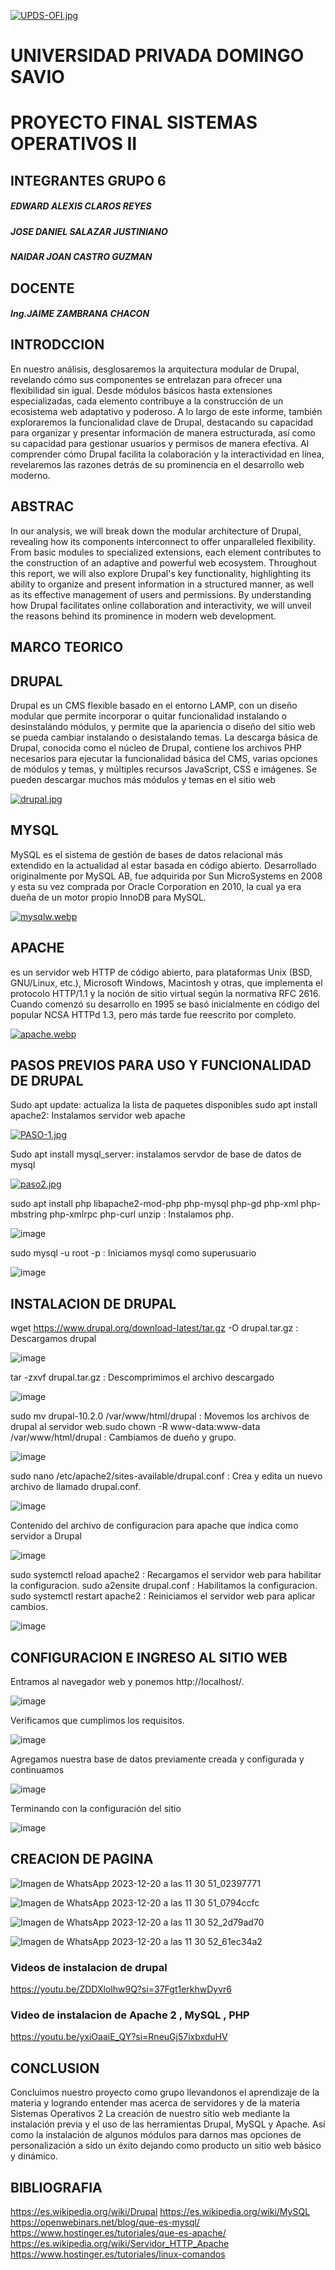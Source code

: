 [![UPDS-OFI.jpg](https://i.postimg.cc/bYx0cLy5/UPDS-OFI.jpg)](https://postimg.cc/YjSLQ6mN)

# UNIVERSIDAD PRIVADA DOMINGO SAVIO
# PROYECTO FINAL SISTEMAS OPERATIVOS II
## INTEGRANTES GRUPO 6 
##### EDWARD ALEXIS CLAROS REYES 
##### JOSE DANIEL SALAZAR JUSTINIANO
##### NAIDAR JOAN CASTRO GUZMAN
## DOCENTE
##### Ing.JAIME ZAMBRANA CHACON


## INTRODCCION
En nuestro análisis, desglosaremos la arquitectura modular de Drupal, revelando cómo sus componentes se entrelazan para ofrecer una flexibilidad sin igual. Desde módulos básicos hasta extensiones especializadas, cada elemento contribuye a la construcción de un ecosistema web adaptativo y poderoso.
A lo largo de este informe, también exploraremos la funcionalidad clave de Drupal, destacando su capacidad para organizar y presentar información de manera estructurada, así como su capacidad para gestionar usuarios y permisos de manera efectiva. Al comprender cómo Drupal facilita la colaboración y la interactividad en línea, revelaremos las razones detrás de su prominencia en el desarrollo web moderno.
## ABSTRAC
In our analysis, we will break down the modular architecture of Drupal, revealing how its components interconnect to offer unparalleled flexibility. From basic modules to specialized extensions, each element contributes to the construction of an adaptive and powerful web ecosystem.
Throughout this report, we will also explore Drupal's key functionality, highlighting its ability to organize and present information in a structured manner, as well as its effective management of users and permissions. By understanding how Drupal facilitates online collaboration and interactivity, we will unveil the reasons behind its prominence in modern web development.
## MARCO TEORICO
## DRUPAL
Drupal es un CMS flexible basado en el entorno LAMP, con un diseño modular que permite incorporar o quitar funcionalidad instalando o desinstalándo módulos, y permite que la apariencia o diseño del sitio web se pueda cambiar instalando o desistalando temas. La descarga básica de Drupal, conocida como el núcleo de Drupal, contiene los archivos PHP necesarios para ejecutar la funcionalidad básica del CMS, varias opciones de módulos y temas, y múltiples recursos JavaScript, CSS e imágenes. Se pueden descargar muchos más módulos y temas en el sitio web

[![drupal.jpg](https://i.postimg.cc/QCBvz73h/drupal.jpg)](https://postimg.cc/Wqv9FhzH)

## MYSQL
MySQL es el sistema de gestión de bases de datos relacional más extendido en la actualidad al estar basada en código abierto. Desarrollado originalmente por MySQL AB, fue adquirida por Sun MicroSystems en 2008 y esta su vez comprada por Oracle Corporation en 2010, la cual ya era dueña de un motor propio InnoDB para MySQL.

[![mysqlw.webp](https://i.postimg.cc/cLmX7tck/mysqlw.webp)](https://postimg.cc/0zzYPQF7)

## APACHE
es un servidor web HTTP de código abierto, para plataformas Unix (BSD, GNU/Linux, etc.), Microsoft Windows, Macintosh y otras, que implementa el protocolo HTTP/1.1 y la noción de sitio virtual según la normativa RFC 2616. Cuando comenzó su desarrollo en 1995 se basó inicialmente en código del popular NCSA HTTPd 1.3, pero más tarde fue reescrito por completo.

[![apache.webp](https://i.postimg.cc/7ZJDRD5k/apache.webp)](https://postimg.cc/sMztBkP6)
## PASOS PREVIOS PARA USO Y FUNCIONALIDAD DE DRUPAL
Sudo apt update: actualiza la lista de paquetes disponibles 
sudo apt install apache2: Instalamos servidor web apache

[![PASO-1.jpg](https://i.postimg.cc/jSK7h8gt/PASO-1.jpg)](https://postimg.cc/N5JFsxvz)

Sudo apt install mysql_server: instalamos servdor de base de datos de mysql

[![paso2.jpg](https://i.postimg.cc/1RB2Pz2Q/paso2.jpg)](https://postimg.cc/Yj4bzttn)

sudo apt install php libapache2-mod-php php-mysql php-gd php-xml php-mbstring php-xmlrpc php-curl unzip : Instalamos php.

![image](https://github.com/SalazarJDSJ/Proyecto-Final-SO2/assets/154374679/53d61388-ad70-49e4-9b98-69628377516e)

sudo mysql -u root -p : Iniciamos mysql como superusuario

![image](https://github.com/SalazarJDSJ/Proyecto-Final-SO2/assets/154374679/7ae6704f-6da5-4447-b715-c7090ab7dcce)


## INSTALACION DE DRUPAL

wget https://www.drupal.org/download-latest/tar.gz -O drupal.tar.gz : Descargamos drupal

![image](https://github.com/SalazarJDSJ/Proyecto-Final-SO2/assets/154374679/4e5fced0-b568-4a67-9ab6-cf3b7b471c19)

tar -zxvf drupal.tar.gz : Descomprimimos el archivo descargado

![image](https://github.com/SalazarJDSJ/Proyecto-Final-SO2/assets/154374679/4e1242d3-5bcc-4c50-90e8-3b27b1ce03bd)

sudo mv drupal-10.2.0 /var/www/html/drupal : Movemos los archivos de drupal al servidor web.sudo chown -R www-data:www-data /var/www/html/drupal : Cambiamos de dueño y grupo.

![image](https://github.com/SalazarJDSJ/Proyecto-Final-SO2/assets/154374679/1e2a95dd-39e0-45d0-a838-59989d638c02)

sudo nano /etc/apache2/sites-available/drupal.conf : Crea y edita un nuevo archivo de llamado drupal.conf.

![image](https://github.com/SalazarJDSJ/Proyecto-Final-SO2/assets/154374679/209b5f72-f36a-480b-83e1-e969a90993c0)

Contenido del archivo de configuracion para apache que indica como servidor a Drupal

![image](https://github.com/SalazarJDSJ/Proyecto-Final-SO2/assets/154374679/681f95a2-535a-4c3a-ae89-f217c7acf0af)

sudo systemctl reload apache2 : Recargamos el servidor web para habilitar la configuracion.
sudo a2ensite drupal.conf : Habilitamos la configuracion.
sudo systemctl restart apache2 : Reiniciamos el servidor web para aplicar cambios.

![image](https://github.com/SalazarJDSJ/Proyecto-Final-SO2/assets/154374679/e7ff66e1-0010-4df9-8d5f-3311aba115df)

## CONFIGURACION E INGRESO AL SITIO WEB

Entramos al navegador web y ponemos http://localhost/.

![image](https://github.com/SalazarJDSJ/Proyecto-Final-SO2/assets/154374679/c8d66981-9f1e-4fa3-9088-b90df8966227)

Verificamos que cumplimos los requisitos.

![image](https://github.com/SalazarJDSJ/Proyecto-Final-SO2/assets/154374679/52df1342-bfb1-4357-836e-a45ea7794986)

Agregamos nuestra base de datos previamente creada y configurada y continuamos

![image](https://github.com/SalazarJDSJ/Proyecto-Final-SO2/assets/154374679/5becb20a-2f3c-42f6-ba42-7f8784745241)

Terminando con la configuración del sitio

![image](https://github.com/SalazarJDSJ/Proyecto-Final-SO2/assets/154374679/d57bc6cb-bea9-41c7-805f-03beb40ca8bb)

## CREACION DE PAGINA 

![Imagen de WhatsApp 2023-12-20 a las 11 30 51_02397771](https://github.com/SalazarJDSJ/Proyecto-Final-SO2/assets/154374679/1495054e-5a7f-4940-831b-e57b724e8292)

![Imagen de WhatsApp 2023-12-20 a las 11 30 51_0794ccfc](https://github.com/SalazarJDSJ/Proyecto-Final-SO2/assets/154374679/dbd3ba1f-3f98-402f-a245-2fa1f95015a8)

![Imagen de WhatsApp 2023-12-20 a las 11 30 52_2d79ad70](https://github.com/SalazarJDSJ/Proyecto-Final-SO2/assets/154374679/0b7d9635-b547-4452-aab1-3aed49bf8cdb)

![Imagen de WhatsApp 2023-12-20 a las 11 30 52_61ec34a2](https://github.com/SalazarJDSJ/Proyecto-Final-SO2/assets/154374679/4cd45f6f-3b02-4554-8a8d-b4bb30a537b7)





### Videos de instalacion de drupal
https://youtu.be/ZDDXlolhw9Q?si=37Fgt1erkhwDyvr6
### Video de instalacion de Apache 2 , MySQL , PHP
https://youtu.be/yxiOaaiE_QY?si=RneuGj57ixbxduHV

## CONCLUSION

Concluimos nuestro proyecto como grupo llevandonos el aprendizaje de la materia y logrando entender mas acerca de servidores y de la materia Sistemas Operativos 2
La creación de nuestro sitio web mediante la instalación previa y el uso de las herramientas Drupal, MySQL y Apache. Así como la instalación de algunos módulos para darnos mas opciones de personalización a sido un éxito dejando como producto un sitio web básico y dinámico.

## BIBLIOGRAFIA

https://es.wikipedia.org/wiki/Drupal
https://es.wikipedia.org/wiki/MySQL
https://openwebinars.net/blog/que-es-mysql/
https://www.hostinger.es/tutoriales/que-es-apache/
https://es.wikipedia.org/wiki/Servidor_HTTP_Apache
https://www.hostinger.es/tutoriales/linux-comandos






























